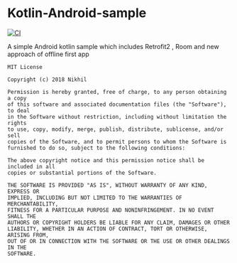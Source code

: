 # Kotlin-Android-sample

[![CI](https://github.com/Nikhil-z/Kotlin-Android-sample/actions/workflows/blank.yml/badge.svg)](https://github.com/Nikhil-z/Kotlin-Android-sample/actions/workflows/blank.yml)

A simple Android kotlin sample which includes Retrofit2 , Room and new approach of offline first app






















    MIT License

    Copyright (c) 2018 Nikhil

    Permission is hereby granted, free of charge, to any person obtaining a copy
    of this software and associated documentation files (the "Software"), to deal
    in the Software without restriction, including without limitation the rights
    to use, copy, modify, merge, publish, distribute, sublicense, and/or sell
    copies of the Software, and to permit persons to whom the Software is
    furnished to do so, subject to the following conditions:

    The above copyright notice and this permission notice shall be included in all
    copies or substantial portions of the Software.

    THE SOFTWARE IS PROVIDED "AS IS", WITHOUT WARRANTY OF ANY KIND, EXPRESS OR
    IMPLIED, INCLUDING BUT NOT LIMITED TO THE WARRANTIES OF MERCHANTABILITY,
    FITNESS FOR A PARTICULAR PURPOSE AND NONINFRINGEMENT. IN NO EVENT SHALL THE
    AUTHORS OR COPYRIGHT HOLDERS BE LIABLE FOR ANY CLAIM, DAMAGES OR OTHER
    LIABILITY, WHETHER IN AN ACTION OF CONTRACT, TORT OR OTHERWISE, ARISING FROM,
    OUT OF OR IN CONNECTION WITH THE SOFTWARE OR THE USE OR OTHER DEALINGS IN THE
    SOFTWARE.
